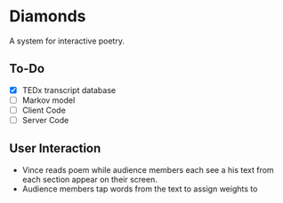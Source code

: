 # Diamonds
A system for interactive poetry.

## To-Do
- [x] TEDx transcript database
- [ ] Markov model
- [ ] Client Code
- [ ] Server Code

## User Interaction
- Vince reads poem while audience members each see a his text from each section appear on their screen.
- Audience members tap words from the text to assign weights to 